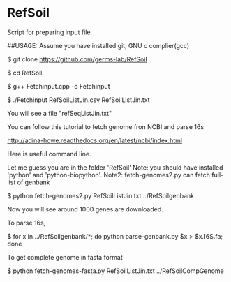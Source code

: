 # RefSoil
Script for preparing input file.

##USAGE:
Assume you have installed git, GNU c complier(gcc)

$ git clone https://github.com/germs-lab/RefSoil

$ cd RefSoil

$ g++ Fetchinput.cpp -o Fetchinput

$ ./Fetchinput RefSoilListJin.csv RefSoilListJin.txt

You will see a file "refSeqListJin.txt" 

You can follow this tutorial to fetch genome fron NCBI and parse 16s

http://adina-howe.readthedocs.org/en/latest/ncbi/index.html

Here is useful command line.

Let me guess you are in the folder 'RefSoil'
Note: you should have installed 'python' and 'python-biopython'. 
Note2: fetch-genomes2.py can fetch full-list of genbank

$ python fetch-genomes2.py RefSoilListJin.txt ../RefSoilgenbank

Now you will see around 1000 genes are downloaded.

To parse 16s,

$ for x in ../RefSoilgenbank/*; do python parse-genbank.py $x > $x.16S.fa; done

To get complete genome in fasta format

$ python fetch-genomes-fasta.py RefSoilListJin.txt ../RefSoilCompGenome